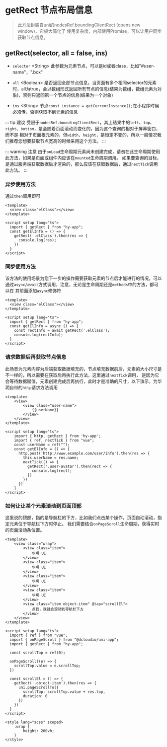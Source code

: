 # getRect 节点布局信息
> 此方法封装自uni的nodesRef.boundingClientRect (opens new window)，它极大简化了 使用复杂度，内部使用Promise，可以让用户同步获取节点信息。

## getRect(selector, all = false, ins)

- `selector` \<String\> 此参数为元素节点，可以是id或者class，比如"#user-name"，".box"

- `all` \<Boolean\> 是否返回全部节点信息，当页面有多个相同selector的元素时，all为true，会以数组形式返回所有节点的信息(结果为数组，数组元素为对象)，否则只返回第一个节点的信息(结果为一个对象)

- `ins` \<String\> 节点`const instance = getCurrentInstance();`在小程序时候必须传，否则获取不到元素的信息

::: tip 建议
受限于`nodesRef.boundingClientRect`，其上结果中的`left`、`top`、`right`、`bottom`，是会随着页面滚动而变化的，因为这个查询的相对于屏幕窗口，而不是 相对于页面根元素的，但`width`、`height`，是恒定不变的，所以一般情况我们推荐您想要获取节点宽高的时候采用这个方法。
:::

::: warning 注意
由于`onLoad`生命周期元素尚未创建完成，请勿在此生命周期使用此方法，如果是页面或组件内应该在`mounted`生命周期调用。 如果要查询的目标，是通过服务端获取数据后才渲染的，那么应该在获取数据后，通过`nextTick`调用此方法。
:::

### 异步使用方法
通过`then`调用即可
```vue
<template>
  <view class="elClass"></view>
</template>

<script setup lang="ts">
  import { getRect } from "hy-app";
  const getElInfo = () => {
    getRect('.elClass').then(res => {
      console.log(res);
    })
  }
</script>
```

### 同步使用方法
该方法的使用场景为您下一步的操作需要获取元素的节点后才能进行的情况，可以通过`async/await`方式调用，注意，无论是生命周期还是`methods`中的方法，都可以在 其前面添加`async`修饰符
```vue
<template>
  <view class="elClass"></view>
</template>

<script setup lang="ts">
  import { getRect } from "hy-app";
  const getElInfo = async () => {
    const rectInfo = await getRect('.elClass');
    console.log(rectInfo);
  }
</script>
```

### 请求数据后再获取节点信息
此场景为元素内容为后端获取数据填充的，节点填充数据前后，元素的大小尺寸是不一样的，所以需要在获取后再执行此方法，这里通过`nextTick`调用， 是因为它会等待数据赋值，元素创建完成后再执行，此时才是准确的尺寸，以下演示，为华玥自带的`http`请求方法调用
```vue
<template>
	<view>
		<view class="user-name">
			{{userName}}
		</view>
	</view>
</template>

<script setup lang="ts">
	import { http, getRect } from 'hy-app';
    import { ref, nextTick } from "vue";
    const userName = ref("");
    const getElInfo = () => {
      http.post('http://www.example.com/user/info').then(res => {
        this.userName = res.name;
        nextTick(() => {
          getRect('.user-avatar').then(rect => {
            console.log(rect);
          })
        })
      })
    }
</script>
```

### 如何让让某个元素滚动到页面顶部
这里说的顶部，指的是导航栏的下方，比如我们点击某个操作，页面自动滚动，指定元素位于导航栏下方时停止。 我们需要结合`onPageScroll`生命周期，获得实时的页面滚动条位置。
```vue
<template>
	<view class="wrap">
		<view class="item">
			华玥 UI
		</view>
		<view class="item">
			华玥 UI
		</view>
		<view class="item">
			华玥 UI
		</view>
		<view class="item">
			华玥 UI
		</view>
		<view class="item object-item" @tap="scrollEl">
			点我，我就会滚动到导航栏下方
		</view>
	</view>
</template>

<script setup lang="ts">
  import { ref } from "vue";
  import { onPageScroll } from "@dcloudio/uni-app";
  import { getRect } from "hy-app";

  const scrollTop = ref(0);
  
  onPageScroll((e) => {
    scrollTop.value = e.scrollTop;
  })
  
  const scrollEl = () => {
    getRect('.object-item').then(res => {
      uni.pageScrollTo({
        scrollTop: scrollTop.value + res.top,
        duration: 0
      })
    })
  }
</script>

<style lang="scss" scoped>
	.wrap {
		height: 200vh;
	}
</style>
```
